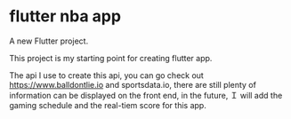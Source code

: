 # flutter nba app

A new Flutter project.

This project is my starting point for creating flutter app.

The api I use to create this api, you can go check out https://www.balldontlie.io and sportsdata.io, there are still plenty of information can be displayed on the front end, in the future, Ｉ will add the gaming schedule and the real-tiem score for this app.
